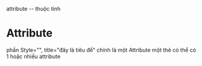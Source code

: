 attribute   -- thuộc tính

<h1 style="" title="đây là tiêu đề">Attribute</h1>
    phần Style="", title="đây là tiêu đề" chính là một Attribute
    một thẻ có thể có 1 hoặc nhiều attribute
